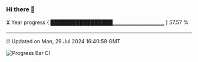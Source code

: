 ### Hi there 👋

⏳ Year progress { █████████████████▁▁▁▁▁▁▁▁▁▁▁▁▁ } 57.57 %

---

⏰ Updated on Mon, 29 Jul 2024 16:40:59 GMT

![Progress Bar CI](https://github.com/IshwaranRudhara/GIT-ACTION/workflows/Progress%20Bar%20CI/badge.svg)
